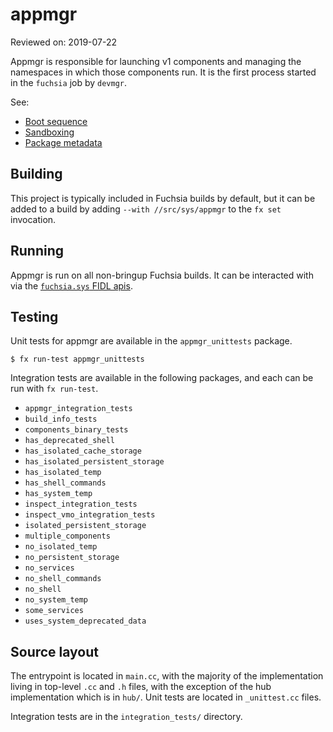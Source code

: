 # appmgr

Reviewed on: 2019-07-22

Appmgr is responsible for launching v1 components and managing the namespaces in
which those components run. It is the first process started in the `fuchsia` job
by `devmgr`.

See:

* [Boot sequence](https://fuchsia.googlesource.com/fuchsia/+/master/docs/the-book/boot_sequence.md)
* [Sandboxing](https://fuchsia.googlesource.com/fuchsia/+/master/docs/the-book/sandboxing.md)
* [Package metadata](https://fuchsia.googlesource.com/fuchsia/+/master/docs/the-book/package_metadata.md)

## Building

This project is typically included in Fuchsia builds by default, but it can be
added to a build by adding `--with //src/sys/appmgr` to the `fx set`
invocation.

## Running

Appmgr is run on all non-bringup Fuchsia builds. It can be interacted with via
the [`fuchsia.sys` FIDL apis](/sdk/fidl/fuchsia.sys).

## Testing

Unit tests for appmgr are available in the `appmgr_unittests` package.

```
$ fx run-test appmgr_unittests
```

Integration tests are available in the following packages, and each can be run
with `fx run-test`.

- `appmgr_integration_tests`
- `build_info_tests`
- `components_binary_tests`
- `has_deprecated_shell`
- `has_isolated_cache_storage`
- `has_isolated_persistent_storage`
- `has_isolated_temp`
- `has_shell_commands`
- `has_system_temp`
- `inspect_integration_tests`
- `inspect_vmo_integration_tests`
- `isolated_persistent_storage`
- `multiple_components`
- `no_isolated_temp`
- `no_persistent_storage`
- `no_services`
- `no_shell_commands`
- `no_shell`
- `no_system_temp`
- `some_services`
- `uses_system_deprecated_data`

## Source layout

The entrypoint is located in `main.cc`, with the majority of the implementation
living in top-level `.cc` and `.h` files, with the exception of the hub
implementation which is in `hub/`. Unit tests are located in `_unittest.cc`
files.

Integration tests are in the `integration_tests/` directory.
